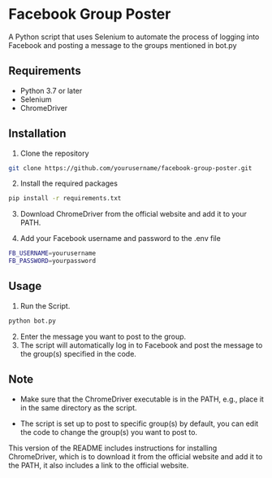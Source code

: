 # Facebook Group Poster

A Python script that uses Selenium to automate the process of logging into Facebook and posting a message to the groups mentioned in bot.py 

## Requirements

- Python 3.7 or later
- Selenium
- ChromeDriver

## Installation

1. Clone the repository
```bash
git clone https://github.com/yourusername/facebook-group-poster.git
```
2. Install the required packages
```bash
pip install -r requirements.txt
```

3. Download ChromeDriver from the official website and add it to your PATH.

4. Add your Facebook username and password to the .env file
```bash
FB_USERNAME=yourusername
FB_PASSWORD=yourpassword
```

## Usage
1. Run the Script.
```bash
python bot.py
```
2. Enter the message you want to post to the group. 
3. The script will automatically log in to Facebook and post the message to the group(s) specified in the code.

## Note
- Make sure that the ChromeDriver executable is in the PATH, e.g., place it in the same directory as the script.

- The script is set up to post to specific group(s) by default, you can edit the code to change the group(s) you want to post to.

This version of the README includes instructions for installing ChromeDriver, which is to download it from the official website and add it to the PATH, it also includes a link to the official website.

